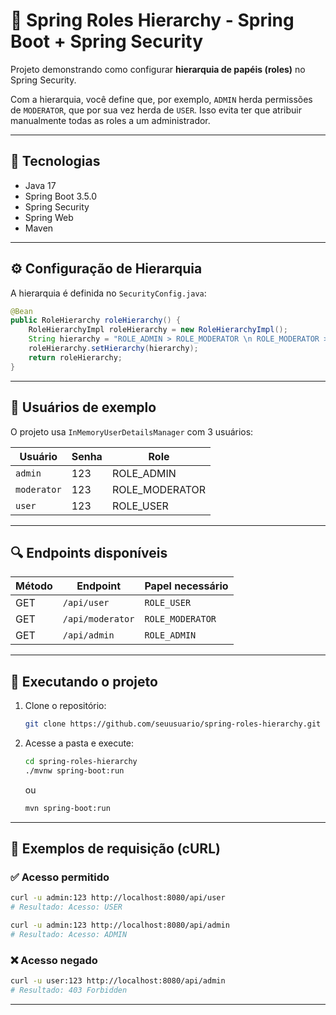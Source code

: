 # 🔐 Spring Roles Hierarchy - Spring Boot + Spring Security

Projeto demonstrando como configurar **hierarquia de papéis (roles)** no Spring Security.

Com a hierarquia, você define que, por exemplo, `ADMIN` herda permissões de `MODERATOR`, que por sua vez herda de `USER`. Isso evita ter que atribuir manualmente todas as roles a um administrador.

---

## 🧱 Tecnologias

- Java 17
- Spring Boot 3.5.0
- Spring Security
- Spring Web
- Maven

---

## ⚙️ Configuração de Hierarquia

A hierarquia é definida no `SecurityConfig.java`:

```java
@Bean
public RoleHierarchy roleHierarchy() {
    RoleHierarchyImpl roleHierarchy = new RoleHierarchyImpl();
    String hierarchy = "ROLE_ADMIN > ROLE_MODERATOR \n ROLE_MODERATOR > ROLE_USER";
    roleHierarchy.setHierarchy(hierarchy);
    return roleHierarchy;
}
```

---

## 🔐 Usuários de exemplo

O projeto usa `InMemoryUserDetailsManager` com 3 usuários:

| Usuário     | Senha | Role           |
|-------------|-------|----------------|
| `admin`     | 123   | ROLE_ADMIN     |
| `moderator` | 123   | ROLE_MODERATOR |
| `user`      | 123   | ROLE_USER      |

---

## 🔍 Endpoints disponíveis

| Método | Endpoint         | Papel necessário |
|--------|------------------|------------------|
| GET    | `/api/user`      | `ROLE_USER`      |
| GET    | `/api/moderator` | `ROLE_MODERATOR` |
| GET    | `/api/admin`     | `ROLE_ADMIN`     |

---

## 🚀 Executando o projeto

1. Clone o repositório:
   ```bash
   git clone https://github.com/seuusuario/spring-roles-hierarchy.git
   ```

2. Acesse a pasta e execute:
   ```bash
   cd spring-roles-hierarchy
   ./mvnw spring-boot:run
   ```

   ou

   ```bash
   mvn spring-boot:run
   ```

---

## 🧪 Exemplos de requisição (cURL)

### ✅ Acesso permitido

```bash
curl -u admin:123 http://localhost:8080/api/user
# Resultado: Acesso: USER

curl -u admin:123 http://localhost:8080/api/admin
# Resultado: Acesso: ADMIN
```

### ❌ Acesso negado

```bash
curl -u user:123 http://localhost:8080/api/admin
# Resultado: 403 Forbidden
```

---
